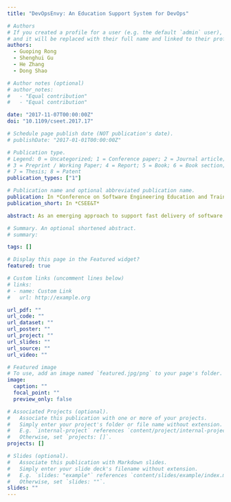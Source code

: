 ```yaml
---
title: "DevOpsEnvy: An Education Support System for DevOps"

# Authors
# If you created a profile for a user (e.g. the default `admin` user), write the username (folder name) here
# and it will be replaced with their full name and linked to their profile.
authors:
  - Guoping Rong
  - Shenghui Gu
  - He Zhang
  - Dong Shao

# Author notes (optional)
# author_notes:
#   - "Equal contribution"
#   - "Equal contribution"

date: "2017-11-07T00:00:00Z"
doi: "10.1109/cseet.2017.17"

# Schedule page publish date (NOT publication's date).
# publishDate: "2017-01-01T00:00:00Z"

# Publication type.
# Legend: 0 = Uncategorized; 1 = Conference paper; 2 = Journal article;
# 3 = Preprint / Working Paper; 4 = Report; 5 = Book; 6 = Book section;
# 7 = Thesis; 8 = Patent
publication_types: ["1"]

# Publication name and optional abbreviated publication name.
publication: In *Conference on Software Engineering Education and Training*
publication_short: In *CSEE&T*

abstract: As an emerging approach to support fast delivery of software features with reliable quality, DevOps attracts more and more practitioners and shows the potential to become one of the mainstream approach for software development and operation. Many universities begin to offer DevOps related courses to the students majored in software engineering and computer science. However, as a critical part of a DevOps course, the project practicing using DevOps might cast big challenges for teachers, compared to traditional project practicing. For example, the more frequent than ever delivery in DevOps practicing will inevitably increase the workload vastly for teachers to conduct effective evaluation. In this paper, we introduce a web based system (*DevOpsEnvy*) to support the management and monitoring of student teams practicing DevOps. By integrating several popular open source tools, this system provides students with features such as group management, project status monitoring and student performance data analysis, etc. Meanwhile, *DevOpsEnvy* system also provides teachers with sufficient evidence to perform evaluation. Our preliminary trial in Nanjing University revealed several advantages of *DevOpsEnvy* system.

# Summary. An optional shortened abstract.
# summary:

tags: []

# Display this page in the Featured widget?
featured: true

# Custom links (uncomment lines below)
# links:
# - name: Custom Link
#   url: http://example.org

url_pdf: ""
url_code: ""
url_dataset: ""
url_poster: ""
url_project: ""
url_slides: ""
url_source: ""
url_video: ""

# Featured image
# To use, add an image named `featured.jpg/png` to your page's folder.
image:
  caption: ""
  focal_point: ""
  preview_only: false

# Associated Projects (optional).
#   Associate this publication with one or more of your projects.
#   Simply enter your project's folder or file name without extension.
#   E.g. `internal-project` references `content/project/internal-project/index.md`.
#   Otherwise, set `projects: []`.
projects: []

# Slides (optional).
#   Associate this publication with Markdown slides.
#   Simply enter your slide deck's filename without extension.
#   E.g. `slides: "example"` references `content/slides/example/index.md`.
#   Otherwise, set `slides: ""`.
slides: ""
---
```

